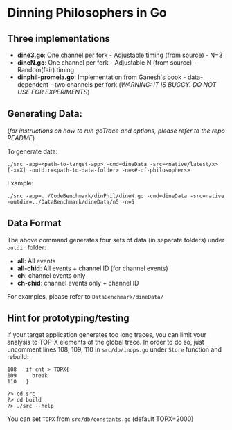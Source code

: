 
# Dinning Philosophers in Go

## Three implementations
- **dine3.go**: One channel per fork - Adjustable timing (from source) - N=3
- **dineN.go**: One channel per fork - Adjustable N (from source) - Random(fair) timing
- **dinphil-promela.go**: Implementation from Ganesh's book - data-dependent - two channels per fork (*WARNING: IT IS BUGGY. DO NOT USE FOR EXPERIMENTS*)

## Generating Data:

(*for instructions on how to run goTrace and options, please refer to the repo README*)

To generate data:

```
./src -app=<path-to-target-app> -cmd=dineData -src=<native/latest/x> [-x=X] -outdir=<path-to-data-folder> -n=<#-of-philosophers>
```
Example:
```
./src -app=../CodeBenchmark/dinPhil/dineN.go -cmd=dineData -src=native -outdir=../DataBenchmark/dineData/n5 -n=5
```

## Data Format
The above command generates four sets of data (in separate folders) under `outdir` folder:
- **all**: All events
- **all-chid**: All events + channel ID (for channel events)
- **ch**: channel events only
- **ch-chid**: channel events only + channel ID

For examples, please refer to `DataBenchmark/dineData/`

## Hint for prototyping/testing
If your target application generates too long traces, you can limit your analysis to TOP-X elements of the global trace. In order to do so, just uncomment lines 108, 109, 110 in `src/db/inops.go` under `Store` function and rebuild:
```
108   if cnt > TOPX{
109    	break
110   }
```

```
?> cd src
?> cd build
?> ./src --help
```

You can set `TOPX` from `src/db/constants.go` (default TOPX=2000)
